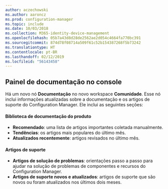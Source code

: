 ```yaml
---
author: aczechowski
ms.author: aaroncz
ms.prod: configuration-manager
ms.topic: include
ms.date: 10/03/2018
ms.collection: M365-identity-device-management
ms.openlocfilehash: 05b7a43d8d28de2562ae2d054c4664fa770bc391
ms.sourcegitcommit: 874d78f08714a509f61c52b154387268f5b73242
ms.translationtype: HT
ms.contentlocale: pt-BR
ms.lasthandoff: 02/12/2019
ms.locfileid: "56143458"
---
```

## <a name="bkmk_doc-dashboard"></a> Painel de documentação no console
<!--1357546-->

Há um novo nó **Documentação** no novo workspace **Comunidade**. Esse nó inclui informações atualizadas sobre a documentação e os artigos de suporte do Configuration Manager. Ele inclui as seguintes seções:  

#### <a name="product-documentation-library"></a>Biblioteca de documentação do produto
- **Recomendado**: uma lista de artigos importantes coletada manualmente.
- **Tendências**: os artigos mais populares do último mês.
- **Atualizados recentemente**: artigos revisados no último mês.

#### <a name="support-articles"></a>Artigos de suporte
- **Artigos de solução de problemas**: orientações passo a passo para ajudar na solução de problemas de componentes e recursos do Configuration Manager.
- **Artigos de suporte novos e atualizados**: artigos de suporte que são novos ou foram atualizados nos últimos dois meses.


